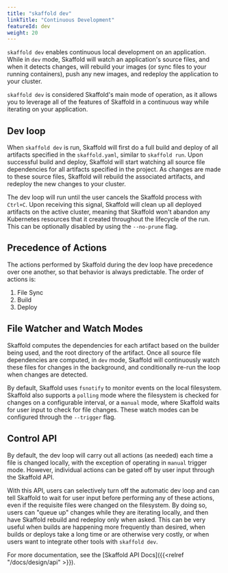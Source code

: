 ```yaml
---
title: "skaffold dev"
linkTitle: "Continuous Development"
featureId: dev
weight: 20
---
```


`skaffold dev` enables continuous local development on an application.
While in `dev` mode, Skaffold will watch an application's source files, and when it detects changes,
will rebuild your images (or sync files to your running containers), push any new images, and redeploy the application to your cluster.

`skaffold dev` is considered Skaffold's main mode of operation, as it allows you
to leverage all of the features of Skaffold in a continuous way while iterating
on your application.

## Dev loop

When `skaffold dev` is run, Skaffold will first do a full build and deploy of all artifacts specified in the `skaffold.yaml`, similar to `skaffold run`. Upon successful build and deploy, Skaffold will start watching all source file dependencies for all artifacts specified in the project. As changes are made to these source files, Skaffold will rebuild the associated artifacts, and redeploy the new changes to your cluster.

The dev loop will run until the user cancels the Skaffold process with `Ctrl+C`. Upon receiving this signal, Skaffold will clean up all deployed artifacts on the active cluster, meaning that Skaffold won't abandon any Kubernetes resources that it created throughout the lifecycle of the run. This can be optionally disabled by using the `--no-prune` flag.

## Precedence of Actions

The actions performed by Skaffold during the dev loop have precedence over one another, so that behavior is always predictable. The order of actions is:

1. File Sync
1. Build
1. Deploy

## File Watcher and Watch Modes

Skaffold computes the dependencies for each artifact based on the builder being used, and the root directory of the artifact. Once all source file dependencies are computed, in `dev` mode, Skaffold will continuously watch these files for changes in the background, and conditionally re-run the loop when changes are detected.

By default, Skaffold uses `fsnotify` to monitor events on the local filesystem. Skaffold also supports a `polling` mode where the filesystem is checked for changes on a configurable interval, or a `manual` mode, where Skaffold waits for user input to check for file changes. These watch modes can be configured through the `--trigger` flag.

## Control API

By default, the dev loop will carry out all actions (as needed) each time a file is changed locally, with the exception of operating in `manual` trigger mode. However, individual actions can be gated off by user input through the Skaffold API.

With this API, users can selectively turn off the automatic dev loop and can tell Skaffold to wait for user input before performing any of these actions, even if the requisite files were changed on the filesystem. By doing so, users can "queue up" changes while they are iterating locally, and then have Skaffold rebuild and redeploy only when asked. This can be very useful when builds are happening more frequently than desired, when builds or deploys take a long time or are otherwise very costly, or when users want to integrate other tools with `skaffold dev`.

For more documentation, see the [Skaffold API Docs]({{<relref "/docs/design/api" >}}).
